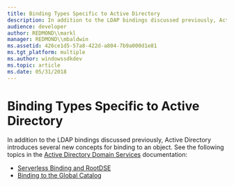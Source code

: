 ```yaml
---
title: Binding Types Specific to Active Directory
description: In addition to the LDAP bindings discussed previously, Active Directory introduces several new concepts for binding to an object.
audience: developer
author: REDMOND\\markl
manager: REDMOND\\mbaldwin
ms.assetid: 426ce1d5-57a8-422d-a804-7b9a000d1e81
ms.tgt_platform: multiple
ms.author: windowssdkdev
ms.topic: article
ms.date: 05/31/2018
---
```


# Binding Types Specific to Active Directory

In addition to the LDAP bindings discussed previously, Active Directory introduces several new concepts for binding to an object. See the following topics in the [Active Directory Domain Services](https://msdn.microsoft.com/library/aa362244) documentation:

-   [Serverless Binding and RootDSE](https://msdn.microsoft.com/library/ms677945)
-   [Binding to the Global Catalog](https://msdn.microsoft.com/library/ms675564)

 

 




